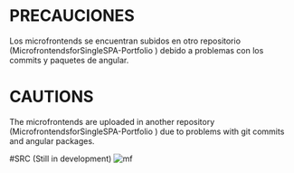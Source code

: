 # PRECAUCIONES

Los microfrontends se encuentran subidos en otro repositorio (MicrofrontendsforSingleSPA-Portfolio
) debido a problemas con los commits y paquetes de angular.

# CAUTIONS

The microfrontends are uploaded in another repository (MicrofrontendsforSingleSPA-Portfolio
) due to problems with git commits and angular packages.

#SRC
(Still in development)
![mf](https://github.com/Ari585-dev/SingleSPA-Portfolio/assets/129306585/778ea4cd-099c-43fe-bf5a-584187302040)


